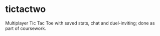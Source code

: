 # tictactwo
Multiplayer Tic Tac Toe with saved stats, chat and duel-inviting; done as part of coursework.
